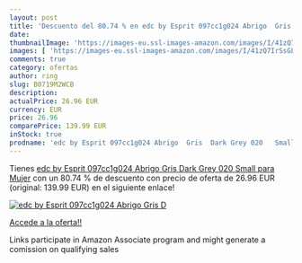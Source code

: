```yaml
---
layout: post
title: 'Descuento del 80.74 % en edc by Esprit 097cc1g024 Abrigo  Gris  D'
date: 
thumbnailImage: 'https://images-eu.ssl-images-amazon.com/images/I/41zQ7IrSsGL._SL200_.jpg'
images: [ 'https://images-eu.ssl-images-amazon.com/images/I/41zQ7IrSsGL._SL200_.jpg' ]
comments: true
category: ofertas
author: ring
slug: B0719M2WCB
description:
actualPrice: 26.96 EUR
currency: EUR
price: 26.96
comparePrice: 139.99 EUR
inStock: true
prodname: 'edc by Esprit 097cc1g024 Abrigo  Gris  Dark Grey 020   Small para Mujer'
---
```


Tienes [edc by Esprit 097cc1g024 Abrigo  Gris  Dark Grey 020   Small para Mujer](https://www.amazon.es/dp/B0719M2WCB/?tag=tolees-21) con un 80.74 % de descuento con precio de oferta de 26.96 EUR (original: 139.99 EUR) en el siguiente enlace!

[![edc by Esprit 097cc1g024 Abrigo  Gris  D](https://images-eu.ssl-images-amazon.com/images/I/41zQ7IrSsGL._SL200_.jpg)](https://www.amazon.es/dp/B0719M2WCB/?tag=tolees-21)

[Accede a la oferta!!](https://www.amazon.es/dp/B0719M2WCB/?tag=tolees-21)

Links participate in Amazon Associate program and might generate a comission on qualifying sales


